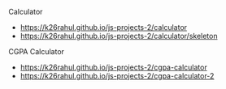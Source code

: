 Calculator

- https://k26rahul.github.io/js-projects-2/calculator
- https://k26rahul.github.io/js-projects-2/calculator/skeleton

CGPA Calculator

- https://k26rahul.github.io/js-projects-2/cgpa-calculator
- https://k26rahul.github.io/js-projects-2/cgpa-calculator-2
